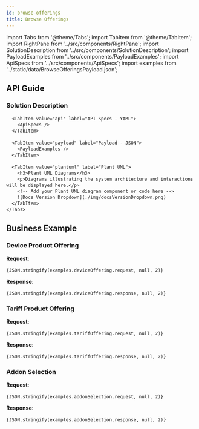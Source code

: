 ```yaml
---
id: browse-offerings
title: Browse Offerings
---
```



import Tabs from '@theme/Tabs';
import TabItem from '@theme/TabItem';
import RightPane from '../src/components/RightPane'; 
import SolutionDescription from '../src/components/SolutionDescription';
import PayloadExamples from '../src/components/PayloadExamples';
import ApiSpecs from '../src/components/ApiSpecs';
import examples from '../static/data/BrowseOfferingsPayload.json'; 

## API Guide


<div className="container">
  <div className="tabs-pane">
    <Tabs>
      <TabItem value="description" label="Solution Description" default>
        <h3>Solution Description</h3>
        <SolutionDescription 
          initialText={`To display the tariff options, the Backend For Frontend (BFF) will invoke the API endpoint GET '/productOfferings' with the parameter Group set to 'Tariff'. The backend will return the relevant product offerings associated with the tariff.`} 
        />
      </TabItem>

      <TabItem value="api" label="API Specs - YAML">
        <ApiSpecs /> 
      </TabItem>

      <TabItem value="payload" label="Payload - JSON">
        <PayloadExamples />  
      </TabItem>

      <TabItem value="plantuml" label="Plant UML">
        <h3>Plant UML Diagrams</h3>
        <p>Diagrams illustrating the system architecture and interactions will be displayed here.</p>
        <!-- Add your Plant UML diagram component or code here -->
        ![Docs Version Dropdown](./img/docsVersionDropdown.png)
      </TabItem>
    </Tabs>
  </div>
</div>

## Business Example 

### Device Product Offering

**Request**:
<pre>
<code>{JSON.stringify(examples.deviceOffering.request, null, 2)}</code>
</pre>

**Response**:
<pre>
<code>{JSON.stringify(examples.deviceOffering.response, null, 2)}</code>
</pre>

### Tariff Product Offering

**Request**:
<pre>
<code>{JSON.stringify(examples.tariffOffering.request, null, 2)}</code>
</pre>

**Response**:
<pre>
<code>{JSON.stringify(examples.tariffOffering.response, null, 2)}</code>
</pre>

### Addon Selection

**Request**:
<pre>
<code>{JSON.stringify(examples.addonSelection.request, null, 2)}</code>
</pre>

**Response**:
<pre>
<code>{JSON.stringify(examples.addonSelection.response, null, 2)}</code>
</pre>